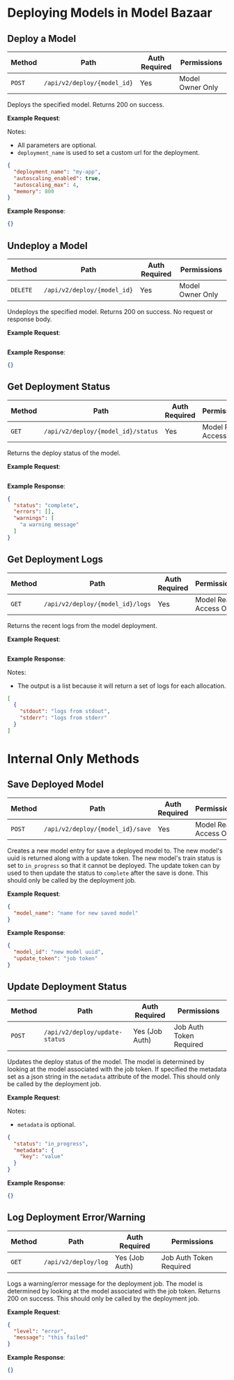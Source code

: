# Deploying Models in Model Bazaar

## Deploy a Model 

| Method | Path | Auth Required | Permissions |
| ------ | ---- | ------------- | ----------  |
| `POST` | `/api/v2/deploy/{model_id}` | Yes | Model Owner Only |

Deploys the specified model. Returns 200 on success.

__Example Request__: 

Notes:
* All parameters are optional.
* `deployment_name` is used to set a custom url for the deployment. 
```json
{
  "deployment_name": "my-app",
  "autoscaling_enabled": true,
  "autoscaling_max": 4,
  "memory": 800
}
```
__Example Response__:
```json
{}
```

## Undeploy a Model

| Method | Path | Auth Required | Permissions |
| ------ | ---- | ------------- | ----------  |
| `DELETE` | `/api/v2/deploy/{model_id}` | Yes | Model Owner Only |

Undeploys the specified model. Returns 200 on success. No request or response body.

__Example Request__: 
```json
```
__Example Response__:
```json
{}
```

## Get Deployment Status

| Method | Path | Auth Required | Permissions |
| ------ | ---- | ------------- | ----------  |
| `GET` | `/api/v2/deploy/{model_id}/status` | Yes | Model Read Access Only |

Returns the deploy status of the model.

__Example Request__: 
```json
```
__Example Response__:
```json
{
  "status": "complete",
  "errors": [],
  "warnings": [
    "a warning message"
  ]
}
```

## Get Deployment Logs

| Method | Path | Auth Required | Permissions |
| ------ | ---- | ------------- | ----------  |
| `GET` | `/api/v2/deploy/{model_id}/logs` | Yes | Model Read Access Only |

Returns the recent logs from the model deployment.

__Example Request__: 
```json
```
__Example Response__:

Notes: 
* The output is a list because it will return a set of logs for each allocation.
```json
[
  {
    "stdout": "logs from stdout", 
    "stderr": "logs from stderr"
  }
]
```

# Internal Only Methods

## Save Deployed Model

| Method | Path | Auth Required | Permissions |
| ------ | ---- | ------------- | ----------  |
| `POST` | `/api/v2/deploy/{model_id}/save` | Yes | Model Read Access Only |

Creates a new model entry for save a deployed model to. The new model's uuid is returned along with a update token. The new model's train status is set to `in_progress` so that it cannot be deployed. The update token can by used to then update the status to `complete` after the save is done. This should only be called by the deployment job.

__Example Request__: 
```json
{
  "model_name": "name for new saved model"
}
```
__Example Response__:
```json
{
  "model_id": "new model uuid",
  "update_token": "job token"
}
```

## Update Deployment Status

| Method | Path | Auth Required | Permissions |
| ------ | ---- | ------------- | ----------  |
| `POST` | `/api/v2/deploy/update-status` | Yes (Job Auth) | Job Auth Token Required |

Updates the deploy status of the model. The model is determined by looking at the model associated with the job token. If specified the metadata set as a json string in the `metadata` attribute of the model. This should only be called by the deployment job.

__Example Request__: 

Notes: 
* `metadata` is optional.
```json
{
  "status": "in_progress",
  "metadata": {
    "key": "value"
  }
}
```
__Example Response__:
```json
{}
```


## Log Deployment Error/Warning

| Method | Path | Auth Required | Permissions |
| ------ | ---- | ------------- | ----------  |
| `GET` | `/api/v2/deploy/log` | Yes (Job Auth) | Job Auth Token Required |

Logs a warning/error message for the deployment job. The model is determined by looking at the model associated with the job token. Returns 200 on success. This should only be called by the deployment job.

__Example Request__: 
```json
{
  "level": "error", 
  "message": "this failed"
}
```
__Example Response__:
```json
{}
```